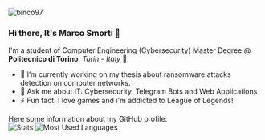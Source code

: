 <p align="left"> <img src="https://komarev.com/ghpvc/?username=GrayNeel&label=Profile%20views&color=0e75b6&style=flat" alt="binco97" /> </p>

### Hi there, It's Marco Smorti 👋

I'm a student of Computer Engineering (Cybersecurity) Master Degree @ **Politecnico di Torino**, *Turin - Italy* 🏫.
* 🔭 I’m currently working on my thesis about ransomware attacks detection on computer networks. 
* 💬 Ask me about IT: Cybersecurity, Telegram Bots and Web Applications
* ⚡ Fun fact: I love games and i'm addicted to League of Legends!


Here some information about my GitHub profile:  
![Stats](https://github-readme-stats.vercel.app/api?username=grayneel&count_private=true&show_icons=true&theme=react&hide=stars&hide_border=true&custom_title=Stats) ![Most Used Languages](https://github-readme-stats.vercel.app/api/top-langs/?username=GrayNeel&layout=compact&langs_count=8&theme=react&hide_border=true)
